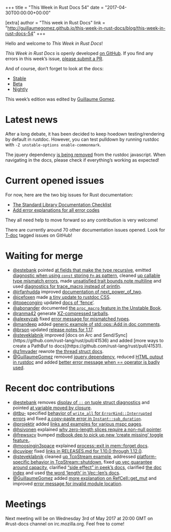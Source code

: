 +++
title = "This Week in Rust Docs 54"
date = "2017-04-30T00:00:00+00:00"

[extra]
author = "This week in Rust Docs"
link = "http://guillaumegomez.github.io/this-week-in-rust-docs/blog/this-week-in-rust-docs-54"
+++
<p>Hello and welcome to <em>This Week in Rust Docs</em>!</p>

<p><em>This Week in Rust Docs</em> is openly developed <a href="https://github.com/GuillaumeGomez/this-week-in-rust-docs">on GitHub</a>.
If you find any errors in this week’s issue, <a href="https://github.com/GuillaumeGomez/this-week-in-rust-docs/pulls">please submit a PR</a>.</p>

<p>And of course, don’t forget to look at the docs:</p>

<ul>
  <li><a href="https://doc.rust-lang.org/">Stable</a></li>
  <li><a href="https://doc.rust-lang.org/beta/">Beta</a></li>
  <li><a href="https://doc.rust-lang.org/nightly/">Nightly</a></li>
</ul>

<p>This week’s edition was edited by <a href="https://github.com/GuillaumeGomez">Guillaume Gomez</a>.</p>

<h1 id="latest-news">Latest news</h1>

<p>After a long debate, it has been decided to keep hoedown testing/rendering by default in rustdoc. However, you can test pulldown by running rustdoc with <code class="highlighter-rouge">-Z unstable-options enable-commonmark</code>.</p>

<p>The jquery dependency <a href="https://github.com/rust-lang/rust/pull/41307">is being removed</a> from the rustdoc javascript. When navigating in the docs, please check if everything’s working as expected!</p>

<h1 id="current-opened-issues">Current opened issues</h1>

<p>For now, here are the two big issues for Rust documentation:</p>

<ul>
  <li><a href="https://github.com/rust-lang/rust/issues/29329">The Standard Library Documentation Checklist</a></li>
  <li><a href="https://github.com/rust-lang/rust/issues/32777">Add error explanations for all error codes</a></li>
</ul>

<p>They all need help to move forward so any contribution is very welcome!</p>

<p>There are currently around 70 other documentation issues opened. Look for <a href="https://github.com/rust-lang/rust/labels/T-doc">T-doc</a> tagged issues on GitHub!</p>

<h1 id="waiting-for-merge">Waiting for merge</h1>

<ul>
  <li><a href="https://github.com/estebank">@estebank</a> pointed <a href="https://github.com/rust-lang/rust/pull/40857">at fields that make the type recursive</a>, emitted <a href="https://github.com/rust-lang/rust/pull/41434">diagnostic when using <code class="highlighter-rouge">const</code> storing <code class="highlighter-rouge">Fn</code> as pattern</a>, cleaned <a href="https://github.com/rust-lang/rust/pull/41488">up callable type mismatch errors</a>, made <a href="https://github.com/rust-lang/rust/pull/41489">unsatisfied trait bounds note multiline</a> and used <a href="https://github.com/rust-lang/rust/pull/41520">diagnostics for trace_macro instead of println</a>.</li>
  <li><a href="https://github.com/irfanhudda">@irfanhudda</a> improved <a href="https://github.com/rust-lang/rust/pull/40706">documentation of next_power_of_two</a>.</li>
  <li><a href="https://github.com/icefoxen">@icefoxen</a> made <a href="https://github.com/rust-lang/rust/pull/40719">a tiny update to rustdoc CSS</a>.</li>
  <li><a href="https://github.com/topecongiro">@topecongiro</a> updated <a href="https://github.com/rust-lang/rust/pull/41217">docs of ‘fence’</a>.</li>
  <li><a href="https://github.com/abonander">@abonander</a> documented <a href="https://github.com/rust-lang/rust/pull/41476">the <code class="highlighter-rouge">proc_macro</code> feature in the Unstable Book</a>.</li>
  <li><a href="https://github.com/ranma42">@ranma42</a> generate <a href="https://github.com/rust-lang/rust/pull/41600">XZ-compressed tarballs</a>.</li>
  <li><a href="https://github.com/alexeyzab">@alexeyzab</a> fixed <a href="https://github.com/rust-lang/rust/pull/41547">error message for mismatched types</a>.</li>
  <li><a href="https://github.com/mandeep">@mandeep</a> added <a href="https://github.com/rust-lang/rust/pull/41612">generic example of std::ops::Add in doc comments</a>.</li>
  <li><a href="https://github.com/brson">@brson</a> updated <a href="https://github.com/rust-lang/rust/pull/41548">release notes for 1.17</a>.</li>
  <li><a href="https://github.com/steveklabnik">@steveklabnik</a> improved [docs on Arc<T> and Send/Sync](https://github.com/rust-lang/rust/pull/41536) and added [more ways to create a PathBuf to docs](https://github.com/rust-lang/rust/pull/41531).</T></li>
  <li><a href="https://github.com/z1mvader">@z1mvader</a> rewrote <a href="https://github.com/rust-lang/rust/pull/41543">the thread struct docs</a>.</li>
  <li><a href="https://github.com/GuillaumeGomez">@GuillaumeGomez</a> removed <a href="https://github.com/rust-lang/rust/pull/41307">jquery dependency</a>, reduced <a href="https://github.com/rust-lang/rust/pull/41384">HTML output in rustdoc</a> and added <a href="https://github.com/rust-lang/rust/pull/41559">better error message when == operator is badly used</a>.</li>
</ul>

<h1 id="recent-doc-contributions">Recent doc contributions</h1>

<ul>
  <li><a href="https://github.com/estebank">@estebank</a> removes <a href="https://github.com/rust-lang/rust/pull/41433">display of <code class="highlighter-rouge">::</code> on tuple struct diagnostics</a> and pointed <a href="https://github.com/rust-lang/rust/pull/41523">at variable moved by closure</a>.</li>
  <li><a href="https://github.com/tbu-">@tbu-</a> specified <a href="https://github.com/rust-lang/rust/pull/41442">behavior of <code class="highlighter-rouge">write_all</code> for <code class="highlighter-rouge">ErrorKind::Interrupted</code> errors</a> and fixed <a href="https://github.com/rust-lang/rust/pull/41518">a copy-paste error in <code class="highlighter-rouge">Instant::sub_duration</code></a>.</li>
  <li><a href="https://github.com/projektir">@projektir</a> added <a href="https://github.com/rust-lang/rust/pull/41438">links and examples for various mspc pages</a>.</li>
  <li><a href="https://github.com/hsivonen">@hsivonen</a> explained <a href="https://github.com/rust-lang/rust/pull/41602">why zero-length slices require a non-null pointer</a>.</li>
  <li><a href="https://github.com/frewsxcv">@frewsxcv</a> bumped <a href="https://github.com/rust-lang/rust/pull/41572">mdbook dep to pick up new ‘create missing’ toggle feature.</a>.</li>
  <li><a href="https://github.com/moosingin3space">@moosingin3space</a> explained <a href="https://github.com/rust-lang/rust/pull/41636">process::exit in mem::forget docs</a>.</li>
  <li><a href="https://github.com/cuviper">@cuviper</a> fixed <a href="https://github.com/rust-lang/rust/pull/41613">links in RELEASES.md for 1.10.0 through 1.12.0</a>.</li>
  <li><a href="https://github.com/steveklabnik">@steveklabnik</a> cleaned <a href="https://github.com/rust-lang/rust/pull/41526">up TcpStream example</a>, addressed <a href="https://github.com/rust-lang/rust/pull/41499">platform-specific behavior in TcpStream::shutdown</a>, fixed <a href="https://github.com/rust-lang/rust/pull/41535">up vec guarantee around capacity</a>, clarified <a href="https://github.com/rust-lang/rust/pull/41528">“side effect” in peek’s docs</a>, clarified <a href="https://github.com/rust-lang/rust/pull/41527">the doc index</a> and used <a href="https://github.com/rust-lang/rust/pull/41500">the word ‘length’ in Vec::len’s docs</a>.</li>
  <li><a href="https://github.com/GuillaumeGomez">@GuillaumeGomez</a> added <a href="https://github.com/rust-lang/rust/pull/40634">more explanation on RefCell::get_mut</a> and improved <a href="https://github.com/rust-lang/rust/pull/41501">error message for invalid module location</a>.</li>
</ul>

<h1 id="meetings">Meetings</h1>

<p>Next meeting will be on Wednesday 3rd of May 2017 at 20:00 GMT on #rust-docs channel on irc.mozilla.org. Feel free to come!</p>